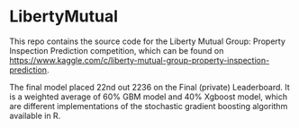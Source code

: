 # LibertyMutual
This repo contains the source code for the Liberty Mutual Group: Property Inspection Prediction competition, which can be found on https://www.kaggle.com/c/liberty-mutual-group-property-inspection-prediction.

The final model placed 22nd out 2236 on the Final (private) Leaderboard. It is a weighted average of 60% GBM model and 40% Xgboost model, which are different implementations of the stochastic gradient boosting algorithm available in R. 


